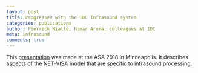 ```yaml
---
layout: post
title: Progresses with the IDC Infrasound system
categories: publications
author: Pierrick Mialle, Nimar Arora, colleagues at IDC
meta: infrasound
comments: true
---
```


This [presentation](IDC_infrasound_Mialle_ASA2018.pdf) was made at the
ASA 2018 in Minneapolis. It describes aspects of the NET-VISA model that
are specific to infrasound processing.
